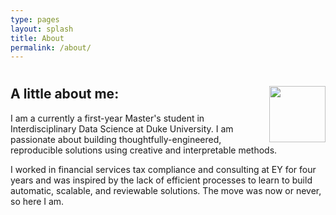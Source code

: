 ```yaml
---
type: pages
layout: splash
title: About
permalink: /about/
---
```

#  <img width=90 align="right" src="https://upload.wikimedia.org/wikipedia/commons/thumb/e/e6/Duke_University_logo.svg/1024px-Duke_University_logo.svg.png">
## A little about me:

I am a currently a first-year Master's student in Interdisciplinary Data Science at Duke University. I am passionate about building thoughtfully-engineered, reproducible solutions using creative and interpretable methods.

I worked in financial services tax compliance and consulting at EY for four years and was inspired by the lack of efficient processes to learn to build automatic, scalable, and reviewable solutions. The move was now or never, so here I am.